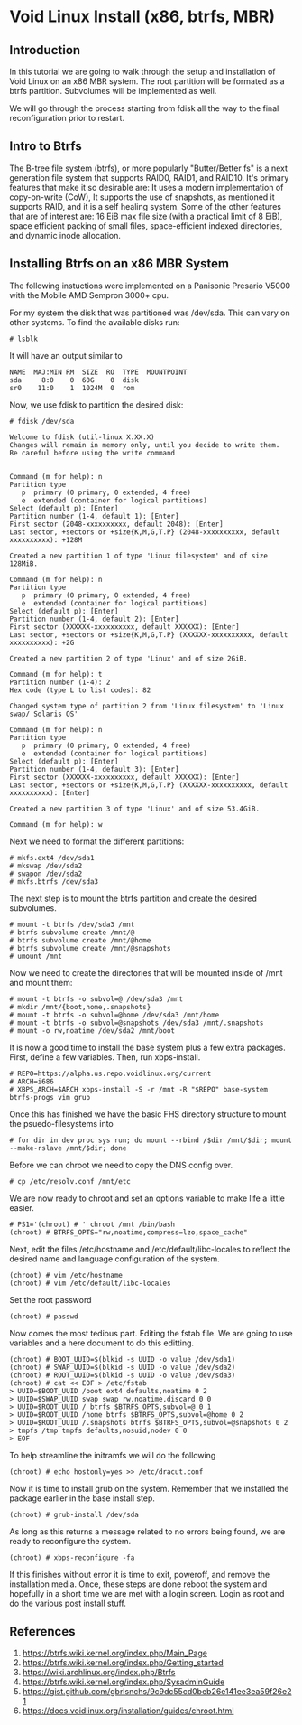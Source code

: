 # Void Linux Install (x86, btrfs, MBR)

## Introduction
In this tutorial we are going to walk through the setup and installation of Void Linux on an x86 MBR system. The root partition will be formated as a btrfs partition. Subvolumes will be implemented as well.

We will go through the process starting from fdisk all the way to the final reconfiguration prior to restart.

## Intro to Btrfs
The B-tree file system (btrfs), or more popularly "Butter/Better fs" is a next generation file system that supports RAID0, RAID1, and RAID10. It's primary features that make it so desirable are: It uses a modern implementation of copy-on-write (CoW), It supports the use of snapshots, as mentioned it supports RAID, and it is a self healing system. Some of the other features that are of interest are: 16 EiB max file size (with a practical limit of 8 EiB), space efficient packing of small files, space-efficient indexed directories, and dynamic inode allocation.

## Installing Btrfs on an x86 MBR System
The following instuctions were implemented on a Panisonic Presario V5000 with the Mobile AMD Sempron 3000+ cpu.

For my system the disk that was partitioned was /dev/sda. This can vary on other systems. To find the available disks run:
```
# lsblk
```
It will have an output similar to
```
NAME  MAJ:MIN RM  SIZE  RO  TYPE  MOUNTPOINT
sda     8:0    0  60G    0  disk
sr0    11:0    1  1024M  0  rom
```
Now, we use fdisk to partition the desired disk:
```
# fdisk /dev/sda

Welcome to fdisk (util-linux X.XX.X)
Changes will remain in memory only, until you decide to write them.
Be careful before using the write command


Command (m for help): n
Partition type
   p  primary (0 primary, 0 extended, 4 free)
   e  extended (container for logical partitions)
Select (default p): [Enter]
Partition number (1-4, default 1): [Enter]
First sector (2048-xxxxxxxxxx, default 2048): [Enter]
Last sector, +sectors or +size{K,M,G,T.P} (2048-xxxxxxxxxx, default xxxxxxxxxx): +128M

Created a new partition 1 of type 'Linux filesystem' and of size 128MiB.

Command (m for help): n
Partition type
   p  primary (0 primary, 0 extended, 4 free)
   e  extended (container for logical partitions)
Select (default p): [Enter]
Partition number (1-4, default 2): [Enter]
First sector (XXXXXX-xxxxxxxxxx, default XXXXXX): [Enter]
Last sector, +sectors or +size{K,M,G,T.P} (XXXXXX-xxxxxxxxxx, default xxxxxxxxxx): +2G

Created a new partition 2 of type 'Linux' and of size 2GiB.

Command (m for help): t
Partition number (1-4): 2
Hex code (type L to list codes): 82

Changed system type of partition 2 from 'Linux filesystem' to 'Linux swap/ Solaris OS'

Command (m for help): n
Partition type
   p  primary (0 primary, 0 extended, 4 free)
   e  extended (container for logical partitions)
Select (default p): [Enter]
Partition number (1-4, default 3): [Enter]
First sector (XXXXXX-xxxxxxxxxx, default XXXXXX): [Enter]
Last sector, +sectors or +size{K,M,G,T.P} (XXXXXX-xxxxxxxxxx, default xxxxxxxxxx): [Enter]

Created a new partition 3 of type 'Linux' and of size 53.4GiB.

Command (m for help): w
```
Next we need to format the different partitions:
```
# mkfs.ext4 /dev/sda1
# mkswap /dev/sda2
# swapon /dev/sda2
# mkfs.btrfs /dev/sda3
```
The next step is to mount the btrfs partition and create the desired subvolumes.
```
# mount -t btrfs /dev/sda3 /mnt
# btrfs subvolume create /mnt/@
# btrfs subvolume create /mnt/@home
# btrfs subvolume create /mnt/@snapshots
# umount /mnt
```
Now we need to create the directories that will be mounted inside of /mnt and mount them:
```
# mount -t btrfs -o subvol=@ /dev/sda3 /mnt
# mkdir /mnt/{boot,home,.snapshots}
# mount -t btrfs -o subvol=@home /dev/sda3 /mnt/home
# mount -t btrfs -o subvol=@snapshots /dev/sda3 /mnt/.snapshots
# mount -o rw,noatime /dev/sda2 /mnt/boot
```
It is now a good time to install the base system plus a few extra packages. First, define a few variables. Then, run xbps-install.
```
# REPO=https://alpha.us.repo.voidlinux.org/current
# ARCH=i686
# XBPS_ARCH=$ARCH xbps-install -S -r /mnt -R "$REPO" base-system btrfs-progs vim grub
```
Once this has finished we have the basic FHS directory structure to mount the psuedo-filesystems into
```
# for dir in dev proc sys run; do mount --rbind /$dir /mnt/$dir; mount --make-rslave /mnt/$dir; done
```
Before we can chroot we need to copy the DNS config over.
```
# cp /etc/resolv.conf /mnt/etc
```
We are now ready to chroot and set an options variable to make life a little easier.
```
# PS1='(chroot) # ' chroot /mnt /bin/bash
(chroot) # BTRFS_OPTS="rw,noatime,compress=lzo,space_cache"
```
Next, edit the files /etc/hostname and /etc/default/libc-locales to reflect the desired name and language configuration of the system.
```
(chroot) # vim /etc/hostname
(chroot) # vim /etc/default/libc-locales
```
Set the root password
```
(chroot) # passwd
```
Now comes the most tedious part. Editing the fstab file. We are going to use variables and a here document to do this editting.
```
(chroot) # BOOT_UUID=$(blkid -s UUID -o value /dev/sda1)
(chroot) # SWAP_UUID=$(blkid -s UUID -o value /dev/sda2)
(chroot) # ROOT_UUID=$(blkid -s UUID -o value /dev/sda3)
(chroot) # cat << EOF > /etc/fstab
> UUID=$BOOT_UUID /boot ext4 defaults,noatime 0 2
> UUID=$SWAP_UUID swap swap rw,noatime,discard 0 0
> UUID=$ROOT_UUID / btrfs $BTRFS_OPTS,subvol=@ 0 1
> UUID=$ROOT_UUID /home btrfs $BTRFS_OPTS,subvol=@home 0 2
> UUID=$ROOT_UUID /.snapshots btrfs $BTRFS_OPTS,subvol=@snapshots 0 2
> tmpfs /tmp tmpfs defaults,nosuid,nodev 0 0
> EOF
```
To help streamline the initramfs we will do the following
```
(chroot) # echo hostonly=yes >> /etc/dracut.conf
```
Now it is time to install grub on the system. Remember that we installed the package earlier in the base install step.
```
(chroot) # grub-install /dev/sda
```
As long as this returns a message related to no errors being found, we are ready to reconfigure the system.
```
(chroot) # xbps-reconfigure -fa
```
If this finishes without error it is time to exit, poweroff, and remove the installation media. Once, these steps are done reboot the system and hopefully in a short time we are met with a login screen. Login as root and do the various post install stuff.
## References
1. https://btrfs.wiki.kernel.org/index.php/Main_Page
2. https://btrfs.wiki.kernel.org/index.php/Getting_started
3. https://wiki.archlinux.org/index.php/Btrfs
4. https://btrfs.wiki.kernel.org/index.php/SysadminGuide
5. https://gist.github.com/gbrlsnchs/9c9dc55cd0beb26e141ee3ea59f26e21
6. https://docs.voidlinux.org/installation/guides/chroot.html
